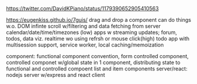 https://twitter.com/DavidKPiano/status/1179390652905410563

https://eugenkiss.github.io/7guis/
drag and drop a component
can do things w.o. DOM
infinte scroll w/filtering and data fetching from server
calendar/date/time/timezones (low)
apps w streaming updates; forum, todos, data viz. realtime wo using refrsh
or mouse click(high)
todo app with multisession support, service worker, local caching/memoization

component:
functional component convention,
form controlled component,
controlled componet w/global state in 1 component,
distributing state to functional and controlled compoent
list and item components
server/react: nodejs server w/express and react client
